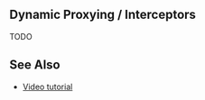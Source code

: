 ## Dynamic Proxying / Interceptors

TODO

## See Also

* [Video tutorial](https://abp.io/video-courses/essentials/interception)